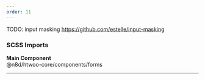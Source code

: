 ```yaml
---
order: 11
---
```


TODO: input masking https://github.com/estelle/input-masking

### SCSS Imports

**Main Component**\
@n8d/htwoo-core/components/forms

***